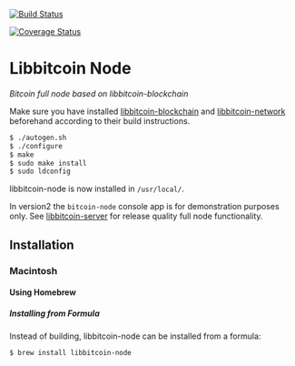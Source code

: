 [![Build Status](https://travis-ci.org/libbitcoin/libbitcoin-node.svg?branch=master)](https://travis-ci.org/libbitcoin/libbitcoin-node)

[![Coverage Status](https://coveralls.io/repos/libbitcoin/libbitcoin-node/badge.svg)](https://coveralls.io/r/libbitcoin/libbitcoin-node)

# Libbitcoin Node

*Bitcoin full node based on libbitcoin-blockchain*

Make sure you have installed [libbitcoin-blockchain](https://github.com/libbitcoin/libbitcoin-blockchain) and [libbitcoin-network](https://github.com/libbitcoin/libbitcoin-network) beforehand according to their build instructions.

```sh
$ ./autogen.sh
$ ./configure
$ make
$ sudo make install
$ sudo ldconfig
```

libbitcoin-node is now installed in `/usr/local/`.

In version2 the `bitcoin-node` console app is for demonstration purposes only. See [libbitcoin-server](https://github.com/libbitcoin/libbitcoin-server) for release quality full node functionality.

## Installation

### Macintosh

#### Using Homebrew

##### Installing from Formula

Instead of building, libbitcoin-node can be installed from a formula:
```sh
$ brew install libbitcoin-node
```
